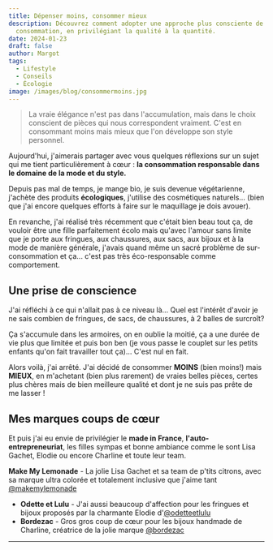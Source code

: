 ```yaml
---
title: Dépenser moins, consommer mieux
description: Découvrez comment adopter une approche plus consciente de la
  consommation, en privilégiant la qualité à la quantité.
date: 2024-01-23
draft: false
author: Margot
tags:
  - Lifestyle
  - Conseils
  - Écologie
image: /images/blog/consommermoins.jpg
---
```

> La vraie élégance n'est pas dans l'accumulation, mais dans le choix conscient de pièces qui nous correspondent vraiment. C'est en consommant moins mais mieux que l'on développe son style personnel.

Aujourd'hui, j'aimerais partager avec vous quelques réflexions sur un sujet qui me tient particulièrement à cœur : **la consommation responsable dans le domaine de la mode et du style.**

Depuis pas mal de temps, je mange bio, je suis devenue végétarienne, j'achète des produits **écologiques**, j'utilise des cosmétiques naturels... (bien que j'ai encore quelques efforts à faire sur le maquillage je dois avouer).

En revanche, j'ai réalisé très récemment que c'était bien beau tout ça, de vouloir être une fille parfaitement écolo mais qu'avec l'amour sans limite que je porte aux fringues, aux chaussures, aux sacs, aux bijoux et à la mode de manière générale, j'avais quand même un sacré problème de sur-consommation et ça... c'est pas très éco-responsable comme comportement.

## Une prise de conscience

J'ai réfléchi à ce qui n'allait pas à ce niveau là... Quel est l'intérêt d'avoir je ne sais combien de fringues, de sacs, de chaussures, à 2 balles de surcroît?

Ça s'accumule dans les armoires, on en oublie la moitié, ça a une durée de vie plus que limitée et puis bon ben (je vous passe le couplet sur les petits enfants qu'on fait travailler tout ça)... C'est nul en fait.

Alors voilà, j'ai arrêté. J'ai décidé de consommer **MOINS** (bien moins!) mais **MIEUX**, en m'achetant (bien plus rarement) de vraies belles pièces, certes plus chères mais de bien meilleure qualité et dont je ne suis pas prête de me lasser !

## Mes marques coups de cœur

Et puis j'ai eu envie de privilégier le **made in France**, **l'auto-entrepreneuriat**, les filles sympas et bonne ambiance comme le sont Lisa Gachet, Elodie ou encore Charline et toute leur team.

**Make My Lemonade** - La jolie Lisa Gachet [](https://www.instagram.com/makemylemonade/)et sa team de p'tits citrons, avec sa marque ultra colorée et totalement inclusive que j'aime tant [@makemylemonade](https://www.instagram.com/wearlemonade/)

* **Odette et Lulu** - J'ai aussi beaucoup d'affection pour les fringues et bijoux proposés par la charmante Elodie d'[@odetteetlulu](https://www.instagram.com/odetteetlulu/)
* **Bordezac** - Gros gros coup de cœur pour les bijoux handmade de Charline, créatrice de la jolie marque [@bordezac](https://www.instagram.com/bordezac/)

- - -
